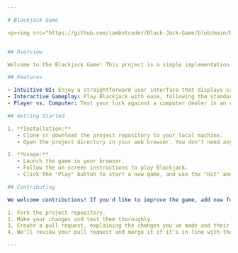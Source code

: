 ```yaml
---

# Blackjack Game

<p><img src="https://github.com/iambotcoder/Black-Jack-Game/blob/main/BlackJackGif.gif" width="800" height="410"/> </p>


## Overview

Welcome to the Blackjack Game! This project is a simple implementation of the classic card game using HTML, CSS, and JavaScript. It provides a user-friendly interface for playing Blackjack between a computer dealer and a player.

## Features

- Intuitive UI: Enjoy a straightforward user interface that displays cards for both the computer dealer and the player.
- Interactive Gameplay: Play Blackjack with ease, following the standard rules of the game.
- Player vs. Computer: Test your luck against a computer dealer in an exciting game of Blackjack.

## Getting Started

1. **Installation:**
   - Clone or download the project repository to your local machine.
   - Open the project directory in your web browser. You don't need any additional installations to play.

2. **Usage:**
   - Launch the game in your browser.
   - Follow the on-screen instructions to play Blackjack.
   - Click the "Play" button to start a new game, and use the "Hit" and "Stand" buttons to make your moves.

## Contributing

We welcome contributions! If you'd like to improve the game, add new features, or fix bugs, follow these steps:

1. Fork the project repository.
2. Make your changes and test them thoroughly.
3. Create a pull request, explaining the changes you've made and their purpose.
4. We'll review your pull request and merge it if it's in line with the project's goals.

---
```

